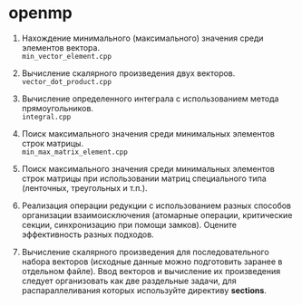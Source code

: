 # openmp

1. Нахождениe минимального (максимального) значения среди элементов вектора.\
```min_vector_element.cpp```

2. Вычисление скалярного произведения двух векторов.\
```vector_dot_product.cpp```

3. Вычисление определенного интеграла с использованием метода прямоугольников.\
```integral.cpp```

4. Поиск максимального значения среди минимальных элементов строк матрицы.\
```min_max_matrix_element.cpp```

5. Поиск максимального значения среди минимальных элементов строк матрицы при использовании матриц специального типа (ленточных, треугольных и т.п.).

6.  Реализация операции редукции с использованием разных способов организации взаимоисключения (атомарные операции, критические секции, синхронизацию при помощи замков). Оцените эффективность разных подходов.

7. Вычисление скалярного произведения для последовательного набора векторов (исходные данные можно подготовить заранее в отдельном файле). Ввод векторов и вычисление их произведения следует организовать как две раздельные задачи, для распараллеливания которых используйте директиву **sections**.

